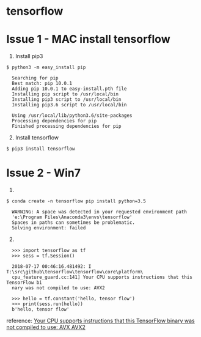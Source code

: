 # tensorflow

# Issue 1 - MAC install tensorflow

1. Install pip3

```$ python3 -m easy_install pip```
```
  Searching for pip                                                                                         
  Best match: pip 10.0.1           
  Adding pip 10.0.1 to easy-install.pth file         
  Installing pip script to /usr/local/bin                                                                   
  Installing pip3 script to /usr/local/bin                                                                  
  Installing pip3.6 script to /usr/local/bin     

  Using /usr/local/lib/python3.6/site-packages                                                              
  Processing dependencies for pip                                                                           
  Finished processing dependencies for pip                                                                  
```
2. Install tensorflow

```$ pip3 install tensorflow```

# Issue 2 - Win7 

1.

```$ conda create -n tensorflow pip install python=3.5```
```
  WARNING: A space was detected in your requested environment path
  'e:\Program Files\Anaconda3\envs\tensorflow'
  Spaces in paths can sometimes be problematic.
  Solving environment: failed
```
2.
```
  >>> import tensorflow as tf
  >>> sess = tf.Session()

  2018-07-17 00:46:16.481492: I T:\src\github\tensorflow\tensorflow\core\platform\
  cpu_feature_guard.cc:141] Your CPU supports instructions that this TensorFlow bi
  nary was not compiled to use: AVX2

  >>> hello = tf.constant('hello, tensor flow')
  >>> print(sess.run(hello))
  b'hello, tensor flow'
```
reference:
[Your CPU supports instructions that this TensorFlow binary was not compiled to use: AVX AVX2](https://stackoverflow.com/questions/47068709/your-cpu-supports-instructions-that-this-tensorflow-binary-was-not-compiled-to-u)
